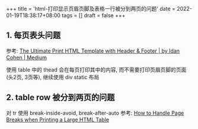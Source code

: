 +++
title = 'html-打印显示页眉页脚及表格一行被分到两页的问题'
date = 2022-01-19T18:38:17+08:00
tags = []
draft = false
+++

## 1. 每页表头问题
参考: [The Ultimate Print HTML Template with Header & Footer | by Idan Cohen | Medium](https://medium.com/@Idan_Co/the-ultimate-print-html-template-with-header-footer-568f415f6d2a)

使用 table 中的 thead 会在每页打印其中的内容, 而不需要打印页眉页脚的页面(头2页, 3页等), 继续使用 div static 布局


## 2. table row 被分到两页的问题
对 tr 使用 break-inside-avoid, break-after-auto
参考: [How to Handle Page Breaks when Printing a Large HTML Table](https://www.w3docs.com/snippets/html/how-to-handle-page-breaks-when-printing-a-large-html-table.html)
